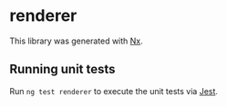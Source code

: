 # renderer

This library was generated with [Nx](https://nx.dev).

## Running unit tests

Run `ng test renderer` to execute the unit tests via [Jest](https://jestjs.io).
